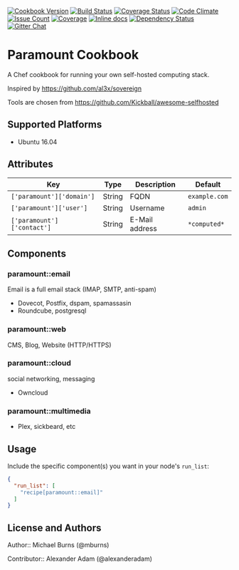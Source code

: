 [![Cookbook Version](https://img.shields.io/cookbook/v/paramount.svg)](https://community.opscode.com/cookbooks/paramount)
[![Build Status](https://travis-ci.org/mburns/paramount.svg?branch=master)](https://travis-ci.org/mburns/paramount)
[![Coverage Status](https://coveralls.io/repos/github/mburns/paramount/badge.svg?branch=master)](https://coveralls.io/github/mburns/paramount?branch=master)
[![Code Climate](https://codeclimate.com/github/mburns/paramount/badges/gpa.svg)](https://codeclimate.com/github/mburns/paramount)
[![Issue Count](https://codeclimate.com/github/mburns/paramount/badges/issue_count.svg)](https://codeclimate.com/github/mburns/paramount)
[![Coverage](https://img.shields.io/codecov/c/github/mburns/paramount.svg)](https://codecov.io/github/mburns/paramount)
[![Inline docs](http://inch-ci.org/github/mburns/paramount.svg?branch=master)](http://inch-ci.org/github/mburns/paramount)
[![Dependency Status](https://gemnasium.com/mburns/paramount.svg)](https://gemnasium.com/mburns/paramount)
[![Gitter Chat](https://badges.gitter.im/mburns/paramount.svg)](https://gitter.im/mburns/paramount?utm_source=badge&utm_medium=badge&utm_campaign=pr-badge&utm_content=badge)

# Paramount Cookbook

A Chef cookbook for running your own self-hosted computing stack.

Inspired by https://github.com/al3x/sovereign

Tools are chosen from https://github.com/Kickball/awesome-selfhosted

## Supported Platforms

 * Ubuntu 16.04

## Attributes

| Key | Type | Description | Default |
| --- | ---- | ----------- | ------- |
| `['paramount']['domain']` | String | FQDN | `example.com` |
| `['paramount']['user']` | String | Username | `admin` |
| `['paramount']['contact']` | String | E-Mail address | `*computed*` |

## Components 


### paramount::email

Email is a full email stack (IMAP, SMTP, anti-spam)

* Dovecot, Postfix, dspam, spamassasin
* Roundcube, postgresql

### paramount::web

CMS, Blog, Website (HTTP/HTTPS)

### paramount::cloud

social networking, messaging

* Owncloud

### paramount::multimedia

* Plex, sickbeard, etc

## Usage

Include the specific component(s) you want in your node's `run_list`:

```json
{
  "run_list": [
    "recipe[paramount::email]"
  ]
}
```

## License and Authors

Author:: Michael Burns (@mburns)

Contributor:: Alexander Adam (@alexanderadam)

